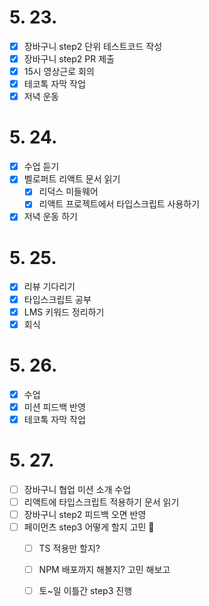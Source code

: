 # 5. 23.

- [x] 장바구니 step2 단위 테스트코드 작성
- [x] 장바구니 step2 PR 제출
- [x] 15시 영상근로 회의
- [x] 테코톡 자막 작업
- [x] 저녁 운동

# 5. 24.

- [x] 수업 듣기
- [x] 벨로퍼트 리액트 문서 읽기
  - [x] 리덕스 미들웨어
  - [x] 리액트 프로젝트에서 타입스크립트 사용하기
- [x] 저녁 운동 하기

# 5. 25.

- [x] 리뷰 기다리기
- [x] 타입스크립트 공부
- [x] LMS 키워드 정리하기
- [x] 회식

# 5. 26.

- [x] 수업
- [x] 미션 피드백 반영
- [x] 테코톡 자막 작업

# 5. 27.

- [ ] 장바구니 협업 미션 소개 수업
- [ ] 리액트에 타입스크립트 적용하기 문서 읽기
- [ ] 장바구니 step2 피드백 오면 반영
- [ ] 페이먼츠 step3 어떻게 할지 고민 🧐
  - [ ] TS 적용만 할지?
  - [ ] NPM 배포까지 해볼지? 고민 해보고
  - [ ] 토~일 이틀간 step3 진행


